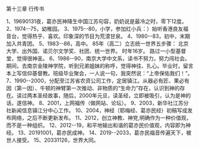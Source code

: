 第十三章 行传书

1、19690131夜，葛亦民神降生中国江苏句容，奶奶说是最冷之时，零下12度。 
2、1974--75，幼稚园。
3、1975--80，小学，参加红小兵：）始听香港良友福音台，觉得热乎、喜欢。印象深的节目为荒漠甘泉。
4、1980--83，初中，末期加入共青团。
5、1983--86，高中。
85年（高二）立志统一世界五步骤：
北京大学、出外国、诺贝尔文学奖、社团、统一世界。
时年16岁。
路过一小型基督堂，觉得很神圣。
6、1986--90，南京大学中文系，读书不努力，努力闯社会。期间，去南京金陵神学院，听到兄弟姐妹的称呼，觉得神往、扎心。毕业时，留言本上写信仰基督教。班级毕业聚会，一人说一句，我突然说：“上帝保佑我们！”。
7、1990--2000，分配至江苏省农资公司工作，定居镇江。从器必有匠、果必有因（第一因）、牛顿的神臂第一次推动、非物质的“生命力”存在，认识到神的存在。读过两本圣经故事，随后，2000年元旦，读圣经，立即被吸引，认为是神的话，遂信神。
8、2001，上网福传（做网站、论坛）。
9、2003，新华社江苏分社新闻信息镇江分中心工作。
10、2004，神经（耶梅经、葛亦民经）初稿写成发布网络，之后不断更新发布。
11、2012，创立神教、神党,明确作为一种价值观，而不是一种组织。
12、2012--19，和平地输出和谐的葛亦民价值观，内容即为神经。
13、20191001，葛亦民成神。
14、2019--2033，葛亦民福音传遍天下，被世人接受。
15、20331126，世界大同。